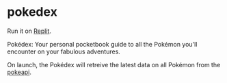 # pokedex

Run it on [Replit](https://replit.com/@SreyaGogineni1/POKEDEX#main.py).
 
Pokédex: Your personal pocketbook guide to all the Pokémon you'll encounter on your fabulous adventures. 

On launch, the Pokédex will retreive the latest data on all Pokémon from the [pokeapi](https://pokeapi.co/). 